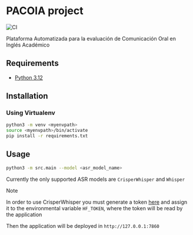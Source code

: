 # PACOIA project
![CI](https://github.com/pmchozas/pacoia/actions/workflows/CI.yml/badge.svg)

Plataforma Automatizada para la evaluación de Comunicación Oral en Inglés Académico

## Requirements
- [Python 3.12](https://www.python.org/)
  
## Installation

### Using Virtualenv
```bash
python3 -m venv <myenvpath>
source <myenvpath>/bin/activate
pip install -r requirements.txt
```

## Usage
```bash
python3 -m src.main --model <asr_model_name>
```

Currently the only supported ASR models are `CrisperWhisper` and `Whisper`

> [!NOTE]  
> In order to use CrisperWhisper you must generate a token [here](https://huggingface.co/nyrahealth/CrisperWhisper) and assign it to the environmental variable `HF_TOKEN`, where the token will be read by the application

Then the application will be deployed in `http://127.0.0.1:7860`